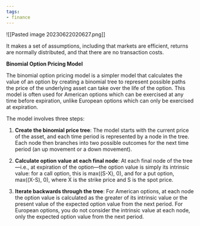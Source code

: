 ```yaml
---
tags:
- finance
---
```

![[Pasted image 20230622020627.png]] 

It makes a set of assumptions, including that markets are efficient, returns are normally distributed, and that there are no transaction costs. 



**Binomial Option Pricing Model**

The binomial option pricing model is a simpler model that calculates the value of an option by creating a binomial tree to represent possible paths the price of the underlying asset can take over the life of the option. This model is often used for American options which can be exercised at any time before expiration, unlike European options which can only be exercised at expiration.

The model involves three steps:

1. **Create the binomial price tree**: The model starts with the current price of the asset, and each time period is represented by a node in the tree. Each node then branches into two possible outcomes for the next time period (an up movement or a down movement).
    
2. **Calculate option value at each final node**: At each final node of the tree—i.e., at expiration of the option—the option value is simply its intrinsic value: for a call option, this is max((S-X), 0), and for a put option, max((X-S), 0), where X is the strike price and S is the spot price.
    
3. **Iterate backwards through the tree**: For American options, at each node the option value is calculated as the greater of its intrinsic value or the present value of the expected option value from the next period. For European options, you do not consider the intrinsic value at each node, only the expected option value from the next period. 
